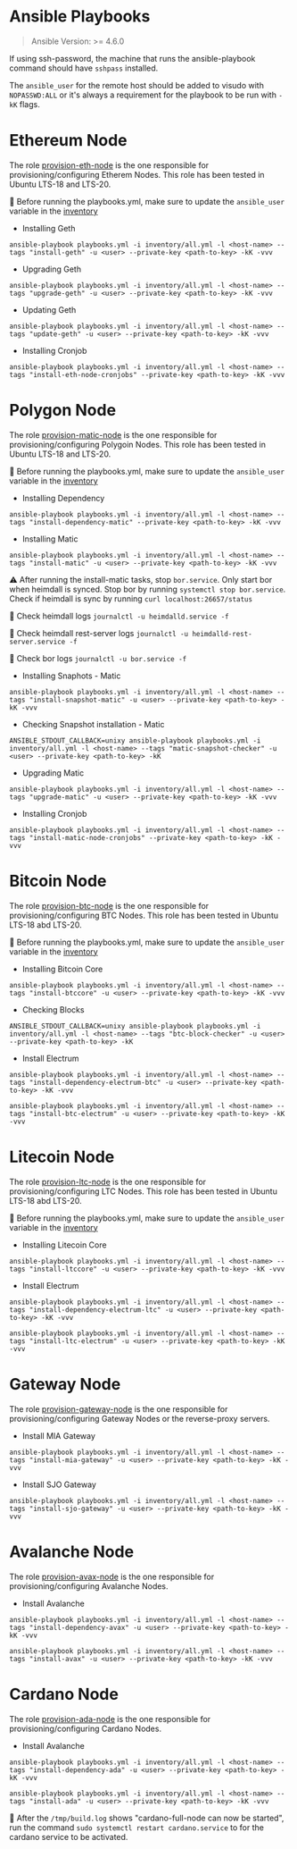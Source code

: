 # Ansible Playbooks

> Ansible Version: >= 4.6.0

If using ssh-password, the machine that runs the ansible-playbook command should
have `sshpass` installed.

The `ansible_user` for the remote host should be added to visudo with
`NOPASSWD:ALL` or it's always a requirement for the playbook to be run with
`-kK` flags.

# Ethereum Node

The role [provision-eth-node](./roles/provision-eth-node) is the one responsible
for provisioning/configuring Etherem Nodes. This role has been tested in Ubuntu
LTS-18 and LTS-20.

:pushpin: Before running the playbooks.yml, make sure to update the
`ansible_user` variable in the [inventory](./inventory/all.yml)

- Installing Geth

```
ansible-playbook playbooks.yml -i inventory/all.yml -l <host-name> --tags "install-geth" -u <user> --private-key <path-to-key> -kK -vvv
```

- Upgrading Geth

```
ansible-playbook playbooks.yml -i inventory/all.yml -l <host-name> --tags "upgrade-geth" -u <user> --private-key <path-to-key> -kK -vvv
```

- Updating Geth

```
ansible-playbook playbooks.yml -i inventory/all.yml -l <host-name> --tags "update-geth" -u <user> --private-key <path-to-key> -kK -vvv
```

- Installing Cronjob

```
ansible-playbook playbooks.yml -i inventory/all.yml -l <host-name> --tags "install-eth-node-cronjobs" --private-key <path-to-key> -kK -vvv
```

# Polygon Node

The role [provision-matic-node](./roles/provision-matic-node) is the one
responsible for provisioning/configuring Polygoin Nodes. This role has been
tested in Ubuntu LTS-18 and LTS-20.

:pushpin: Before running the playbooks.yml, make sure to update the
`ansible_user` variable in the [inventory](./inventory/all.yml)

- Installing Dependency

```
ansible-playbook playbooks.yml -i inventory/all.yml -l <host-name> --tags "install-dependency-matic" --private-key <path-to-key> -kK -vvv
```

- Installing Matic

```
ansible-playbook playbooks.yml -i inventory/all.yml -l <host-name> --tags "install-matic" -u <user> --private-key <path-to-key> -kK -vvv
```

:warning: After running the install-matic tasks, stop `bor.service`. Only start
bor when heimdall is synced. Stop bor by running `systemctl stop bor.service`.
Check if heimdall is sync by running `curl localhost:26657/status`

:pushpin: Check heimdall logs `journalctl -u heimdalld.service -f`

:pushpin: Check heimdall rest-server logs
`journalctl -u heimdalld-rest-server.service -f`

:pushpin: Check bor logs `journalctl -u bor.service -f`

- Installing Snaphots - Matic

```
ansible-playbook playbooks.yml -i inventory/all.yml -l <host-name> --tags "install-snapshot-matic" -u <user> --private-key <path-to-key> -kK -vvv
```

- Checking Snapshot installation - Matic

```
ANSIBLE_STDOUT_CALLBACK=unixy ansible-playbook playbooks.yml -i inventory/all.yml -l <host-name> --tags "matic-snapshot-checker" -u <user> --private-key <path-to-key> -kK
```

- Upgrading Matic

```
ansible-playbook playbooks.yml -i inventory/all.yml -l <host-name> --tags "upgrade-matic" -u <user> --private-key <path-to-key> -kK -vvv
```

- Installing Cronjob

```
ansible-playbook playbooks.yml -i inventory/all.yml -l <host-name> --tags "install-matic-node-cronjobs" --private-key <path-to-key> -kK -vvv
```

# Bitcoin Node

The role [provision-btc-node](./roles/provision-btc-node) is the one responsible
for provisioning/configuring BTC Nodes. This role has been tested in Ubuntu
LTS-18 abd LTS-20.

:pushpin: Before running the playbooks.yml, make sure to update the
`ansible_user` variable in the [inventory](./inventory/all.yml)

- Installing Bitcoin Core

```
ansible-playbook playbooks.yml -i inventory/all.yml -l <host-name> --tags "install-btccore" -u <user> --private-key <path-to-key> -kK -vvv
```

- Checking Blocks

```
ANSIBLE_STDOUT_CALLBACK=unixy ansible-playbook playbooks.yml -i inventory/all.yml -l <host-name> --tags "btc-block-checker" -u <user> --private-key <path-to-key> -kK
```

- Install Electrum

```
ansible-playbook playbooks.yml -i inventory/all.yml -l <host-name> --tags "install-dependency-electrum-btc" -u <user> --private-key <path-to-key> -kK -vvv

ansible-playbook playbooks.yml -i inventory/all.yml -l <host-name> --tags "install-btc-electrum" -u <user> --private-key <path-to-key> -kK -vvv
```

# Litecoin Node

The role [provision-ltc-node](./roles/provision-ltc-node) is the one responsible
for provisioning/configuring LTC Nodes. This role has been tested in Ubuntu
LTS-18 abd LTS-20.

:pushpin: Before running the playbooks.yml, make sure to update the
`ansible_user` variable in the [inventory](./inventory/all.yml)

- Installing Litecoin Core

```
ansible-playbook playbooks.yml -i inventory/all.yml -l <host-name> --tags "install-ltccore" -u <user> --private-key <path-to-key> -kK -vvv
```

- Install Electrum

```
ansible-playbook playbooks.yml -i inventory/all.yml -l <host-name> --tags "install-dependency-electrum-ltc" -u <user> --private-key <path-to-key> -kK -vvv

ansible-playbook playbooks.yml -i inventory/all.yml -l <host-name> --tags "install-ltc-electrum" -u <user> --private-key <path-to-key> -kK -vvv
```

# Gateway Node

The role [provision-gateway-node](./roles/provision-gateway-node) is the one
responsible for provisioning/configuring Gateway Nodes or the reverse-proxy
servers.

- Install MIA Gateway

```
ansible-playbook playbooks.yml -i inventory/all.yml -l <host-name> --tags "install-mia-gateway" -u <user> --private-key <path-to-key> -kK -vvv
```

- Install SJO Gateway

```
ansible-playbook playbooks.yml -i inventory/all.yml -l <host-name> --tags "install-sjo-gateway" -u <user> --private-key <path-to-key> -kK -vvv
```

# Avalanche Node

The role [provision-avax-node](./roles/provision-avax-node) is the one
responsible for provisioning/configuring Avalanche Nodes.

- Install Avalanche

```
ansible-playbook playbooks.yml -i inventory/all.yml -l <host-name> --tags "install-dependency-avax" -u <user> --private-key <path-to-key> -kK -vvv

ansible-playbook playbooks.yml -i inventory/all.yml -l <host-name> --tags "install-avax" -u <user> --private-key <path-to-key> -kK -vvv
```

# Cardano Node

The role [provision-ada-node](./roles/provision-ada-node) is the one responsible
for provisioning/configuring Cardano Nodes.

- Install Avalanche

```
ansible-playbook playbooks.yml -i inventory/all.yml -l <host-name> --tags "install-dependency-ada" -u <user> --private-key <path-to-key> -kK -vvv

ansible-playbook playbooks.yml -i inventory/all.yml -l <host-name> --tags "install-ada" -u <user> --private-key <path-to-key> -kK -vvv
```

:pushpin: After the `/tmp/build.log` shows "cardano-full-node can now be
started", run the command `sudo systemctl restart cardano.service` to for the
cardano service to be activated.
